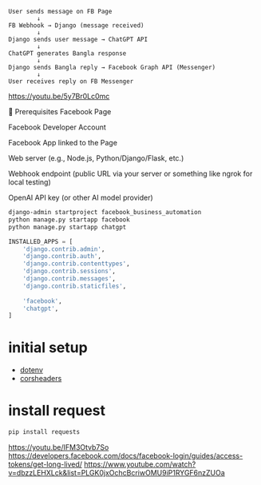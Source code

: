 ```
User sends message on FB Page
        ↓
FB Webhook → Django (message received)
        ↓
Django sends user message → ChatGPT API
        ↓
ChatGPT generates Bangla response
        ↓
Django sends Bangla reply → Facebook Graph API (Messenger)
        ↓
User receives reply on FB Messenger
```

https://youtu.be/5y7Br0Lc0mc


🚧 Prerequisites
Facebook Page

Facebook Developer Account

Facebook App linked to the Page

Web server (e.g., Node.js, Python/Django/Flask, etc.)

Webhook endpoint (public URL via your server or something like ngrok for local testing)

OpenAI API key (or other AI model provider)



```sh
django-admin startproject facebook_business_automation
python manage.py startapp facebook
python manage.py startapp chatgpt
```

```python
INSTALLED_APPS = [
    'django.contrib.admin',
    'django.contrib.auth',
    'django.contrib.contenttypes',
    'django.contrib.sessions',
    'django.contrib.messages',
    'django.contrib.staticfiles',
    
    'facebook',
    'chatgpt',
]
```


# initial setup
- [dotenv](./guides/dotenv.md)
- [corsheaders](./guides/corsheaders.md)

# install request
```sh
pip install requests
```

https://youtu.be/IFM3Otvb7So
https://developers.facebook.com/docs/facebook-login/guides/access-tokens/get-long-lived/
https://www.youtube.com/watch?v=dbzzLEHXLck&list=PLGK0jxOchcBcriwOMU9iP1RYGF6nzZUOa




